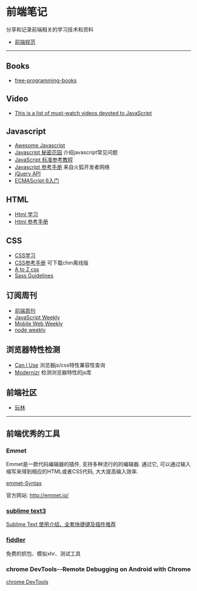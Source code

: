 # 前端笔记

分享和记录前端相关的学习技术和资料
- [前端规范](https://github.com/Jogiter/understanding-front-end/blob/master/doc/frontend.md)

----

## Books
* [free-programming-books](https://github.com/vhf/free-programming-books/blob/master/free-programming-books-zh.md)

## Video

* [This is a list of must-watch videos devoted to JavaScript](https://github.com/bolshchikov/js-must-watch)

## Javascript
* [Awesome Javascript](https://github.com/wwsun/awesome-javascript)
* [Javascript 秘密花园](http://bonsaiden.github.io/JavaScript-Garden/zh/) 介绍javascript常见问题
* [JavaScript 标准参考教程](http://javascript.ruanyifeng.com/)
* [Javascript 参考手册](https://developer.mozilla.org/zh-CN/docs/Web/JavaScript) 来自火狐开发者网络
* [jQuery API](http://jquery.cuishifeng.cn/)
* [ECMAScript 6入门](http://es6.ruanyifeng.com/)

## HTML
* [Html 学习](http://zh.html.net/tutorials/html/)
* [Html 参考手册](http://w3school.com.cn/html/index.asp)

## CSS
* [CSS学习](http://www.w3school.com.cn/css/)
* [CSS参考手册](http://css.doyoe.com/) 可下载chm离线版
* [A to Z css](http://www.atozcss.com/ "CSS Screencasts for Designers & Developers")
* [Sass Guidelines](http://sass-guidelin.es/zh/#section)

## 订阅周刊
* [前端周刊](http://feweekly.com/issues)
* [JavaScript Weekly](http://javascriptweekly.com/)
* [Mobile Web Weekly](http://mobilewebweekly.co/)
* [node weekly](http://nodeweekly.com/)


## 浏览器特性检测
* [Can I Use](http://caniuse.com/) 浏览器js/css特性兼容性查询
* [Modernizr](https://modernizr.com/) 检测浏览器特性的js库

## 前端社区
* [玩林](http://www.iwan0.com/)


-----




## 前端优秀的工具

### Emmet
Emmet是一款代码编辑器的插件, 支持多种流行的的编辑器. 通过它, 可以通过输入缩写来得到相应的HTML或者CSS代码, 大大提高输入效率.

[emmet-Syntax](http://docs.emmet.io/cheat-sheet/)

官方网站: <http://emmet.io/>

### [sublime text3](http://www.sublimetext.com/3)

[Sublime Text 使用介绍、全套快捷键及插件推荐](https://github.com/Jogiter/frontend/blob/dev/doc/sublime.md)

### [fiddler](http://www.telerik.com/fiddler)
免费的抓包、模拟xhr、测试工具




### chrome DevTools--Remote Debugging on Android with Chrome
[chrome DevTools](https://developer.chrome.com/devtools/docs/remote-debugging#reverse-port-forwarding)


